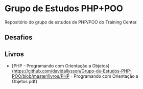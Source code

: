 # Grupo de Estudos PHP+POO

Repositório do grupo de estudos de PHP/POO do Training Center.

## Desafios

## Livros

 - [PHP - Programando com Orientação a Objetos](https://github.com/davidallysson/Grupo-de-Estudos-PHP-POO/blob/master/livros/PHP - Programando com Orientação a Objetos.pdf)
